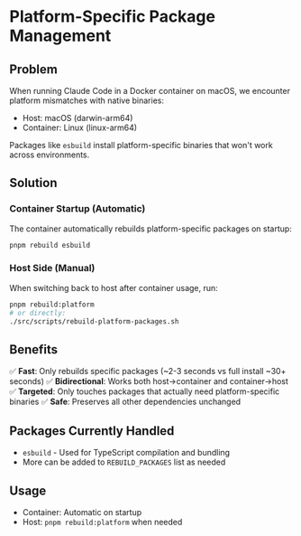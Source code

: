 # Platform-Specific Package Management

## Problem

When running Claude Code in a Docker container on macOS, we encounter platform mismatches with native binaries:
- Host: macOS (darwin-arm64)  
- Container: Linux (linux-arm64)

Packages like `esbuild` install platform-specific binaries that won't work across environments.

## Solution

### Container Startup (Automatic)
The container automatically rebuilds platform-specific packages on startup:
```bash
pnpm rebuild esbuild
```

### Host Side (Manual)
When switching back to host after container usage, run:
```bash
pnpm rebuild:platform
# or directly:
./src/scripts/rebuild-platform-packages.sh
```

## Benefits

✅ **Fast**: Only rebuilds specific packages (~2-3 seconds vs full install ~30+ seconds)
✅ **Bidirectional**: Works both host→container and container→host  
✅ **Targeted**: Only touches packages that actually need platform-specific binaries
✅ **Safe**: Preserves all other dependencies unchanged

## Packages Currently Handled

- `esbuild` - Used for TypeScript compilation and bundling
- More can be added to `REBUILD_PACKAGES` list as needed

## Usage

- Container: Automatic on startup
- Host: `pnpm rebuild:platform` when needed